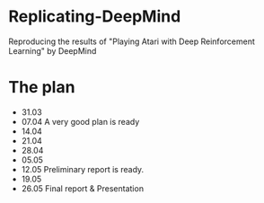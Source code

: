 Replicating-DeepMind
====================

Reproducing the results of "Playing Atari with Deep Reinforcement Learning" by DeepMind


The plan
========

* 31.03
* 07.04   A very good plan is ready
* 14.04
* 21.04
* 28.04
* 05.05   
* 12.05   Preliminary report is ready.
* 19.05
* 26.05   Final report & Presentation   
